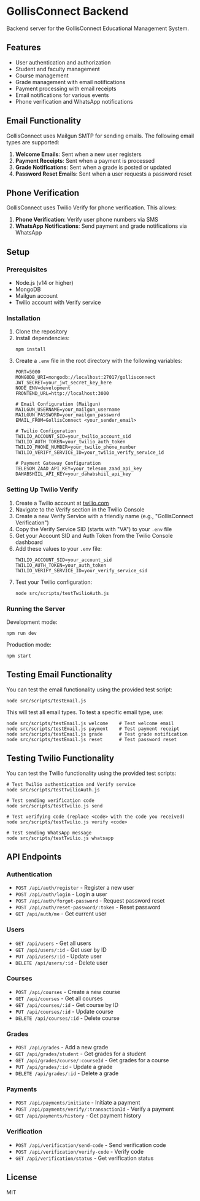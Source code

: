 # GollisConnect Backend

Backend server for the GollisConnect Educational Management System.

## Features

- User authentication and authorization
- Student and faculty management
- Course management
- Grade management with email notifications
- Payment processing with email receipts
- Email notifications for various events
- Phone verification and WhatsApp notifications

## Email Functionality

GollisConnect uses Mailgun SMTP for sending emails. The following email types are supported:

1. **Welcome Emails**: Sent when a new user registers
2. **Payment Receipts**: Sent when a payment is processed
3. **Grade Notifications**: Sent when a grade is posted or updated
4. **Password Reset Emails**: Sent when a user requests a password reset

## Phone Verification

GollisConnect uses Twilio Verify for phone verification. This allows:

1. **Phone Verification**: Verify user phone numbers via SMS
2. **WhatsApp Notifications**: Send payment and grade notifications via WhatsApp

## Setup

### Prerequisites

- Node.js (v14 or higher)
- MongoDB
- Mailgun account
- Twilio account with Verify service

### Installation

1. Clone the repository
2. Install dependencies:
   ```
   npm install
   ```
3. Create a `.env` file in the root directory with the following variables:
   ```
   PORT=5000
   MONGODB_URI=mongodb://localhost:27017/gollisconnect
   JWT_SECRET=your_jwt_secret_key_here
   NODE_ENV=development
   FRONTEND_URL=http://localhost:3000
   
   # Email Configuration (Mailgun)
   MAILGUN_USERNAME=your_mailgun_username
   MAILGUN_PASSWORD=your_mailgun_password
   EMAIL_FROM=GollisConnect <your_sender_email>
   
   # Twilio Configuration
   TWILIO_ACCOUNT_SID=your_twilio_account_sid
   TWILIO_AUTH_TOKEN=your_twilio_auth_token
   TWILIO_PHONE_NUMBER=your_twilio_phone_number
   TWILIO_VERIFY_SERVICE_ID=your_twilio_verify_service_id
   
   # Payment Gateway Configuration
   TELESOM_ZAAD_API_KEY=your_telesom_zaad_api_key
   DAHABSHIIL_API_KEY=your_dahabshiil_api_key
   ```

### Setting Up Twilio Verify

1. Create a Twilio account at [twilio.com](https://www.twilio.com)
2. Navigate to the Verify section in the Twilio Console
3. Create a new Verify Service with a friendly name (e.g., "GollisConnect Verification")
4. Copy the Verify Service SID (starts with "VA") to your `.env` file
5. Get your Account SID and Auth Token from the Twilio Console dashboard
6. Add these values to your `.env` file:
   ```
   TWILIO_ACCOUNT_SID=your_account_sid
   TWILIO_AUTH_TOKEN=your_auth_token
   TWILIO_VERIFY_SERVICE_ID=your_verify_service_sid
   ```
7. Test your Twilio configuration:
   ```
   node src/scripts/testTwilioAuth.js
   ```

### Running the Server

Development mode:
```
npm run dev
```

Production mode:
```
npm start
```

## Testing Email Functionality

You can test the email functionality using the provided test script:

```
node src/scripts/testEmail.js
```

This will test all email types. To test a specific email type, use:

```
node src/scripts/testEmail.js welcome    # Test welcome email
node src/scripts/testEmail.js payment    # Test payment receipt
node src/scripts/testEmail.js grade      # Test grade notification
node src/scripts/testEmail.js reset      # Test password reset
```

## Testing Twilio Functionality

You can test the Twilio functionality using the provided test scripts:

```
# Test Twilio authentication and Verify service
node src/scripts/testTwilioAuth.js

# Test sending verification code
node src/scripts/testTwilio.js send

# Test verifying code (replace <code> with the code you received)
node src/scripts/testTwilio.js verify <code>

# Test sending WhatsApp message
node src/scripts/testTwilio.js whatsapp
```

## API Endpoints

### Authentication

- `POST /api/auth/register` - Register a new user
- `POST /api/auth/login` - Login a user
- `POST /api/auth/forgot-password` - Request password reset
- `POST /api/auth/reset-password/:token` - Reset password
- `GET /api/auth/me` - Get current user

### Users

- `GET /api/users` - Get all users
- `GET /api/users/:id` - Get user by ID
- `PUT /api/users/:id` - Update user
- `DELETE /api/users/:id` - Delete user

### Courses

- `POST /api/courses` - Create a new course
- `GET /api/courses` - Get all courses
- `GET /api/courses/:id` - Get course by ID
- `PUT /api/courses/:id` - Update course
- `DELETE /api/courses/:id` - Delete course

### Grades

- `POST /api/grades` - Add a new grade
- `GET /api/grades/student` - Get grades for a student
- `GET /api/grades/course/:courseId` - Get grades for a course
- `PUT /api/grades/:id` - Update a grade
- `DELETE /api/grades/:id` - Delete a grade

### Payments

- `POST /api/payments/initiate` - Initiate a payment
- `POST /api/payments/verify/:transactionId` - Verify a payment
- `GET /api/payments/history` - Get payment history

### Verification

- `POST /api/verification/send-code` - Send verification code
- `POST /api/verification/verify-code` - Verify code
- `GET /api/verification/status` - Get verification status

## License

MIT 